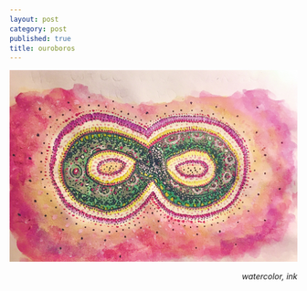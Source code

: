 ```yaml
---
layout: post
category: post
published: true
title: ouroboros
---
```

![ouroboros](/media/infinite-o.jpeg)
<!--more-->
<span class='date' style='float:right;'>*watercolor, ink*</span>
